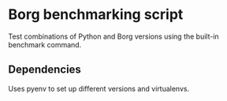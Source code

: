 # Borg benchmarking script

Test combinations of Python and Borg versions using the built-in benchmark command.

## Dependencies
Uses pyenv to set up different versions and virtualenvs.
